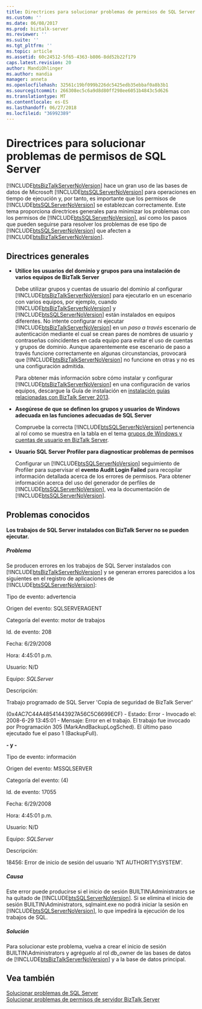 ```yaml
---
title: Directrices para solucionar problemas de permisos de SQL Server | Microsoft Docs
ms.custom: ''
ms.date: 06/08/2017
ms.prod: biztalk-server
ms.reviewer: ''
ms.suite: ''
ms.tgt_pltfrm: ''
ms.topic: article
ms.assetid: 60c24512-5f65-4363-b806-8dd52b22f179
caps.latest.revision: 20
author: MandiOhlinger
ms.author: mandia
manager: anneta
ms.openlocfilehash: 32561c19bf099b226dc5425edb35ebbaf0a8b3b1
ms.sourcegitcommit: 266308ec5c6a9d8d80ff298ee6051b4843c5d626
ms.translationtype: MT
ms.contentlocale: es-ES
ms.lasthandoff: 06/27/2018
ms.locfileid: "36992389"
---
```

# <a name="guidelines-for-resolving-sql-server-permissions-problems"></a>Directrices para solucionar problemas de permisos de SQL Server
[!INCLUDE[btsBizTalkServerNoVersion](../includes/btsbiztalkservernoversion-md.md)] hace un gran uso de las bases de datos de Microsoft [!INCLUDE[btsSQLServerNoVersion](../includes/btssqlservernoversion-md.md)] para operaciones en tiempo de ejecución y, por tanto, es importante que los permisos de [!INCLUDE[btsSQLServerNoVersion](../includes/btssqlservernoversion-md.md)] se establezcan correctamente. Este tema proporciona directrices generales para minimizar los problemas con los permisos de [!INCLUDE[btsSQLServerNoVersion](../includes/btssqlservernoversion-md.md)], así como los pasos que pueden seguirse para resolver los problemas de ese tipo de [!INCLUDE[btsSQLServerNoVersion](../includes/btssqlservernoversion-md.md)] que afecten a [!INCLUDE[btsBizTalkServerNoVersion](../includes/btsbiztalkservernoversion-md.md)].  
  
## <a name="general-guidelines"></a>Directrices generales  
  
- **Utilice los usuarios del dominio y grupos para una instalación de varios equipos de BizTalk Server**  
  
   Debe utilizar grupos y cuentas de usuario del dominio al configurar [!INCLUDE[btsBizTalkServerNoVersion](../includes/btsbiztalkservernoversion-md.md)] para ejecutarlo en un escenario con varios equipos, por ejemplo, cuando [!INCLUDE[btsBizTalkServerNoVersion](../includes/btsbiztalkservernoversion-md.md)] y [!INCLUDE[btsSQLServerNoVersion](../includes/btssqlservernoversion-md.md)] están instalados en equipos diferentes. No intente configurar ni ejecutar [!INCLUDE[btsBizTalkServerNoVersion](../includes/btsbiztalkservernoversion-md.md)] en un *paso a través* escenario de autenticación mediante el cual se crean pares de nombres de usuario y contraseñas coincidentes en cada equipo para evitar el uso de cuentas y grupos de dominio. Aunque aparentemente ese escenario de paso a través funcione correctamente en algunas circunstancias, provocará que [!INCLUDE[btsBizTalkServerNoVersion](../includes/btsbiztalkservernoversion-md.md)] no funcione en otras y no es una configuración admitida.  
  
   Para obtener más información sobre cómo instalar y configurar [!INCLUDE[btsBizTalkServerNoVersion](../includes/btsbiztalkservernoversion-md.md)] en una configuración de varios equipos, descargue la Guía de instalación en [instalación guías relacionadas con BizTalk Server 2013](http://go.microsoft.com/fwlink/p/?LinkID=269582).  
  
- **Asegúrese de que se definen los grupos y usuarios de Windows adecuada en las funciones adecuadas de SQL Server**  
  
   Compruebe la correcta [!INCLUDE[btsSQLServerNoVersion](../includes/btssqlservernoversion-md.md)] pertenencia al rol como se muestra en la tabla en el tema [grupos de Windows y cuentas de usuario en BizTalk Server](../core/windows-groups-and-user-accounts-in-biztalk-server.md).  
  
- **Usuario SQL Server Profiler para diagnosticar problemas de permisos**  
  
   Configurar un [!INCLUDE[btsSQLServerNoVersion](../includes/btssqlservernoversion-md.md)] seguimiento de Profiler para supervisar el **evento Audit Login Failed** para recopilar información detallada acerca de los errores de permisos. Para obtener información acerca del uso del generador de perfiles de [!INCLUDE[btsSQLServerNoVersion](../includes/btssqlservernoversion-md.md)], vea la documentación de [!INCLUDE[btsSQLServerNoVersion](../includes/btssqlservernoversion-md.md)].  
  
## <a name="known-issues"></a>Problemas conocidos  
  
#### <a name="the-sql-server-jobs-that-are-installed-with-biztalk-server-fail-to-execute"></a>Los trabajos de SQL Server instalados con BizTalk Server no se pueden ejecutar.  
  
##### <a name="problem"></a>Problema  
 Se producen errores en los trabajos de SQL Server instalados con [!INCLUDE[btsBizTalkServerNoVersion](../includes/btsbiztalkservernoversion-md.md)] y se generan errores parecidos a los siguientes en el registro de aplicaciones de [!INCLUDE[btsSQLServerNoVersion](../includes/btssqlservernoversion-md.md)]:  
  
 Tipo de evento: advertencia  
  
 Origen del evento: SQLSERVERAGENT  
  
 Categoría del evento: motor de trabajos  
  
 Id. de evento: 208  
  
 Fecha: 6/29/2008  
  
 Hora: 4:45:01 p.m.  
  
 Usuario: N/D  
  
 Equipo: *SQLServer*  
  
 Descripción:  
  
 Trabajo programado de SQL Server 'Copia de seguridad de BizTalk Server'  
  
 (0x4AC7C44A48541443927A56C5C6699ECF) - Estado: Error - Invocado el: 2008-6-29 13:45:01 - Mensaje: Error en el trabajo.  El trabajo fue invocado por Programación 305 (MarkAndBackupLogSched). El último paso ejecutado fue el paso 1 (BackupFull).  
  
 **- y -**  
  
 Tipo de evento: información  
  
 Origen del evento: MSSQLSERVER  
  
 Categoría del evento: (4)  
  
 Id. de evento: 17055  
  
 Fecha: 6/29/2008  
  
 Hora: 4:45:01 p.m.  
  
 Usuario: N/D  
  
 Equipo: *SQLServer*  
  
 Descripción:  
  
 18456: Error de inicio de sesión del usuario 'NT AUTHORITY\SYSTEM'.  
  
##### <a name="cause"></a>Causa  
 Este error puede producirse si el inicio de sesión BUILTIN\Administrators se ha quitado de [!INCLUDE[btsSQLServerNoVersion](../includes/btssqlservernoversion-md.md)]. Si se elimina el inicio de sesión BUILTIN\Administrators, sqlmaint.exe no podrá iniciar la sesión en [!INCLUDE[btsSQLServerNoVersion](../includes/btssqlservernoversion-md.md)], lo que impedirá la ejecución de los trabajos de SQL.  
  
##### <a name="resolution"></a>Solución  
 Para solucionar este problema, vuelva a crear el inicio de sesión BUILTIN\Administrators y agréguelo al rol db_owner de las bases de datos de [!INCLUDE[btsBizTalkServerNoVersion](../includes/btsbiztalkservernoversion-md.md)] y a la base de datos principal.  
  
## <a name="see-also"></a>Vea también  
 [Solucionar problemas de SQL Server](../core/troubleshooting-sql-server.md)   
 [Solucionar problemas de permisos de servidor BizTalk Server](../core/troubleshooting-biztalk-server-permissions.md)